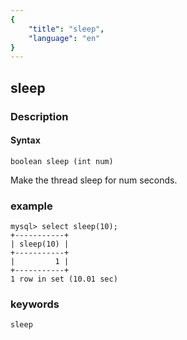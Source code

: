 ```yaml
---
{
    "title": "sleep",
    "language": "en"
}
---
```


<!-- 
Licensed to the Apache Software Foundation (ASF) under one
or more contributor license agreements.  See the NOTICE file
distributed with this work for additional information
regarding copyright ownership.  The ASF licenses this file
to you under the Apache License, Version 2.0 (the
"License"); you may not use this file except in compliance
with the License.  You may obtain a copy of the License at

  http://www.apache.org/licenses/LICENSE-2.0

Unless required by applicable law or agreed to in writing,
software distributed under the License is distributed on an
"AS IS" BASIS, WITHOUT WARRANTIES OR CONDITIONS OF ANY
KIND, either express or implied.  See the License for the
specific language governing permissions and limitations
under the License.
-->

## sleep
### Description
#### Syntax

`boolean sleep (int num)`

Make the thread sleep for num seconds.

### example

```
mysql> select sleep(10);
+-----------+
| sleep(10) |
+-----------+
|         1 |
+-----------+
1 row in set (10.01 sec)

```
### keywords
    sleep
